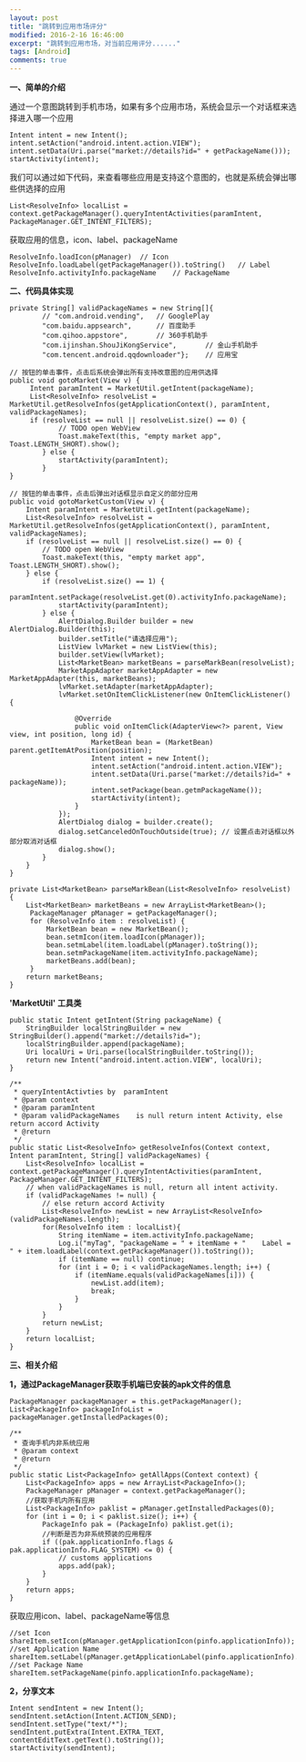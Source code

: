 ```yaml
---
layout: post
title: "跳转到应用市场评分"
modified: 2016-2-16 16:46:00
excerpt: "跳转到应用市场，对当前应用评分......"
tags: [Android]
comments: true
---
```

**一、简单的介绍**   

通过一个意图跳转到手机市场，如果有多个应用市场，系统会显示一个对话框来选择进入哪一个应用  

	Intent intent = new Intent();
	intent.setAction("android.intent.action.VIEW");
	intent.setData(Uri.parse("market://details?id=" + getPackageName()));
	startActivity(intent);

我们可以通过如下代码，来查看哪些应用是支持这个意图的，也就是系统会弹出哪些供选择的应用  

	List<ResolveInfo> localList = context.getPackageManager().queryIntentActivities(paramIntent, PackageManager.GET_INTENT_FILTERS);

获取应用的信息，icon、label、packageName  

	ResolveInfo.loadIcon(pManager)	// Icon  
	ResolveInfo.loadLabel(getPackageManager()).toString()	// Label  
	ResolveInfo.activityInfo.packageName	// PackageName  

**二、代码具体实现**  

	private String[] validPackageNames = new String[]{
			// "com.android.vending",	// GooglePlay
			"com.baidu.appsearch",		// 百度助手
			"com.qihoo.appstore",		// 360手机助手	
			"com.ijinshan.ShouJiKongService", 		// 金山手机助手
			"com.tencent.android.qqdownloader"};	// 应用宝 
	
	// 按钮的单击事件，点击后系统会弹出所有支持改意图的应用供选择
	public void gotoMarket(View v) {
	     Intent paramIntent = MarketUtil.getIntent(packageName);
	     List<ResolveInfo> resolveList = MarketUtil.getResolveInfos(getApplicationContext(), paramIntent, validPackageNames);
	     if (resolveList == null || resolveList.size() == 0) {
				// TODO open WebView
				Toast.makeText(this, "empty market app", Toast.LENGTH_SHORT).show();
			} else {
				startActivity(paramIntent);
			}
	}
	
	// 按钮的单击事件，点击后弹出对话框显示自定义的部分应用
	public void gotoMarketCustom(View v) {
		Intent paramIntent = MarketUtil.getIntent(packageName);
		List<ResolveInfo> resolveList = MarketUtil.getResolveInfos(getApplicationContext(), paramIntent, validPackageNames);
		if (resolveList == null || resolveList.size() == 0) {
			// TODO open WebView
			Toast.makeText(this, "empty market app", Toast.LENGTH_SHORT).show();
		} else {
			if (resolveList.size() == 1) {
				paramIntent.setPackage(resolveList.get(0).activityInfo.packageName);
				startActivity(paramIntent);
			} else {
				AlertDialog.Builder builder = new AlertDialog.Builder(this);
				builder.setTitle("请选择应用");
				ListView lvMarket = new ListView(this);
				builder.setView(lvMarket);
				List<MarketBean> marketBeans = parseMarkBean(resolveList);
				MarketAppAdapter marketAppAdapter = new MarketAppAdapter(this, marketBeans);
				lvMarket.setAdapter(marketAppAdapter);
				lvMarket.setOnItemClickListener(new OnItemClickListener() {
					
					@Override
					public void onItemClick(AdapterView<?> parent, View view, int position, long id) {
						MarketBean bean = (MarketBean) parent.getItemAtPosition(position);
						Intent intent = new Intent();
						intent.setAction("android.intent.action.VIEW");
						intent.setData(Uri.parse("market://details?id=" + packageName));
						intent.setPackage(bean.getmPackageName());
						startActivity(intent);
					}
				});
				AlertDialog dialog = builder.create();
				dialog.setCanceledOnTouchOutside(true);	// 设置点击对话框以外部分取消对话框
				dialog.show();
			}
		}
	}

	private List<MarketBean> parseMarkBean(List<ResolveInfo> resolveList) {
		List<MarketBean> marketBeans = new ArrayList<MarketBean>();
	     PackageManager pManager = getPackageManager();
	     for (ResolveInfo item : resolveList) {
	    	 MarketBean bean = new MarketBean();
	    	 bean.setmIcon(item.loadIcon(pManager));
	    	 bean.setmLabel(item.loadLabel(pManager).toString());
	    	 bean.setmPackageName(item.activityInfo.packageName);
	    	 marketBeans.add(bean);
	     }
		return marketBeans;
	}

**'MarketUtil' 工具类**

	public static Intent getIntent(String packageName) {
		StringBuilder localStringBuilder = new StringBuilder().append("market://details?id=");
		localStringBuilder.append(packageName);
		Uri localUri = Uri.parse(localStringBuilder.toString());
		return new Intent("android.intent.action.VIEW", localUri);
	}

	/**
	 * queryIntentActivties by  paramIntent
	 * @param context
	 * @param paramIntent
	 * @param validPackageNames    is null return intent Activity, else return accord Activity
	 * @return
	 */
	public static List<ResolveInfo> getResolveInfos(Context context, Intent paramIntent, String[] validPackageNames) {
		List<ResolveInfo> localList = context.getPackageManager().queryIntentActivities(paramIntent, PackageManager.GET_INTENT_FILTERS);
		// when validPackageNames is null, return all intent activity.
		if (validPackageNames != null) {
			// else return accord Activity
			List<ResolveInfo> newList = new ArrayList<ResolveInfo>(validPackageNames.length);
			for(ResolveInfo item : localList){
				String itemName = item.activityInfo.packageName;
				Log.i("myTag", "packageName = " + itemName + "    Label = " + item.loadLabel(context.getPackageManager()).toString());
				if (itemName == null) continue;
				for (int i = 0; i < validPackageNames.length; i++) {
					if (itemName.equals(validPackageNames[i])) {
						newList.add(item);
						break;
					}
				}
			}
			return newList;
		}
		return localList;
	}


**三、相关介绍**  

**1，通过PackageManager获取手机端已安装的apk文件的信息**  

	PackageManager packageManager = this.getPackageManager();  
	List<PackageInfo> packageInfoList = packageManager.getInstalledPackages(0);  

	/** 
	 * 查询手机内非系统应用 
	 * @param context 
	 * @return 
	 */  
	public static List<PackageInfo> getAllApps(Context context) {  
	    List<PackageInfo> apps = new ArrayList<PackageInfo>();  
	    PackageManager pManager = context.getPackageManager();  
	    //获取手机内所有应用  
	    List<PackageInfo> paklist = pManager.getInstalledPackages(0);  
	    for (int i = 0; i < paklist.size(); i++) {  
	        PackageInfo pak = (PackageInfo) paklist.get(i);  
	        //判断是否为非系统预装的应用程序  
	        if ((pak.applicationInfo.flags & pak.applicationInfo.FLAG_SYSTEM) <= 0) {  
	            // customs applications  
	            apps.add(pak);  
	        }  
	    }  
	    return apps;  
	}  

获取应用icon、label、packageName等信息

	//set Icon  
	shareItem.setIcon(pManager.getApplicationIcon(pinfo.applicationInfo));  
    //set Application Name  
    shareItem.setLabel(pManager.getApplicationLabel(pinfo.applicationInfo).toString());  
    //set Package Name   
    shareItem.setPackageName(pinfo.applicationInfo.packageName);  


**2，分享文本**   

	Intent sendIntent = new Intent();  
	sendIntent.setAction(Intent.ACTION_SEND);  
	sendIntent.setType("text/*");  
	sendIntent.putExtra(Intent.EXTRA_TEXT, contentEditText.getText().toString());  
	startActivity(sendIntent);  